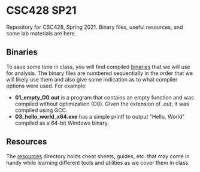 
# CSC428 SP21
Repository for CSC428, Spring 2021. Binary files, useful resources, and some lab materials are here.

## Binaries
To save some time in class, you will find compiled [binaries](https://github.com/DSUmjham/csc428sp21/tree/main/binaries) that we will use for analysis. The binary files are numbered sequentially in the order that we will likely use them and also give some indication as to what compiler options were used. For example:

 - **01_empty_O0.out** is a program that contains an empty function and was compiled without optimization (O0). Given the extension of *.out*, it was compiled using GCC.
 - **03_hello_world_x64.exe** has a simple printf to output "Hello, World" compiled as a 64-bit Windows binary. 

## Resources
The [resources](https://github.com/DSUmjham/csc428sp21/tree/main/resources) directory holds cheat sheets, guides, etc. that may come in handy while learning different tools and utilities as we cover them in class.
